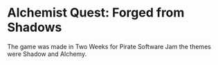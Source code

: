 <h1> <b>Alchemist Quest: Forged from Shadows</b> </h1>

The game was made in Two Weeks for Pirate Software Jam the themes were Shadow and Alchemy.
